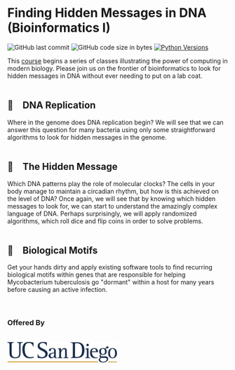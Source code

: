 # Finding Hidden Messages in DNA (Bioinformatics I)
![GitHub last commit](https://img.shields.io/github/last-commit/Bioinformatics-Specialization/Bioinformatics-1?style=flat)
![GitHub code size in bytes](https://img.shields.io/github/languages/code-size/Bioinformatics-Specialization/Bioinformatics-1)
[![Python Versions](https://img.shields.io/pypi/pyversions/yt2mp3.svg)](https://pypi.python.org/pypi/yt2mp3/)


This [course](https://www.coursera.org/learn/dna-analysis?specialization=bioinformatics#about) begins a series of classes illustrating the power of computing in modern biology. Please join us on the frontier of bioinformatics to look for hidden messages in DNA without ever needing to put on a lab coat.
<br><br>

<h2>🧬 DNA Replication</h2>
Where in the genome does DNA replication begin?  We will see that we can answer this question for many bacteria using only some straightforward algorithms to look for hidden messages in the genome.
<br><br>
<h2>🔎 The Hidden Message</h2>
Which DNA patterns play the role of molecular clocks? The cells in your body manage to maintain a circadian rhythm, but how is this achieved on the level of DNA?  Once again, we will see that by knowing which hidden messages to look for, we can start to understand the amazingly complex language of DNA.  Perhaps surprisingly, we will apply randomized algorithms, which roll dice and flip coins in order to solve problems.
<br><br>
<h2>🌱 Biological Motifs</h2>
Get your hands dirty and apply existing software tools to find recurring biological motifs within genes that are responsible for helping Mycobacterium tuberculosis go "dormant" within a host for many years before causing an active infection.
<br><br><br>
<h3>Offered By</h3>
<br>
<img src="./assets/ucsd-logo.png" width="250" title="UCSD">
